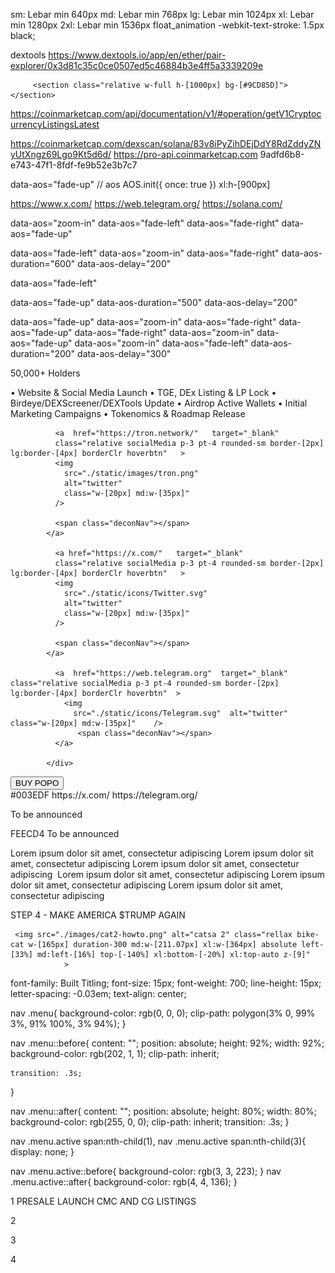 sm: Lebar min 640px
md: Lebar min 768px
lg: Lebar min 1024px
xl: Lebar min 1280px
2xl: Lebar min 1536px
float_animation
    -webkit-text-stroke: 1.5px black;


dextools 
https://www.dextools.io/app/en/ether/pair-explorer/0x3d81c35c0ce0507ed5c46884b3e4ff5a3339209e



         <section class="relative w-full h-[1000px] bg-[#9CD85D]"></section>

https://coinmarketcap.com/api/documentation/v1/#operation/getV1CryptocurrencyListingsLatest

https://coinmarketcap.com/dexscan/solana/83v8iPyZihDEjDdY8RdZddyZNyUtXngz69Lgo9Kt5d6d/
https://pro-api.coinmarketcap.com
9adfd6b8-e743-47f1-8fdf-fe9b52e3b7c7

data-aos="fade-up"
// aos
AOS.init({
    once: true
})
xl:h-[900px]

https://www.x.com/
https://web.telegram.org/
https://solana.com/

data-aos="zoom-in"
data-aos="fade-left"
data-aos="fade-right"
data-aos="fade-up"

data-aos="fade-left"
data-aos="zoom-in"
data-aos="fade-right"
data-aos-duration="600"
data-aos-delay="200"

data-aos="fade-left"

data-aos="fade-up"
data-aos-duration="500"
data-aos-delay="200"


data-aos="fade-up"
data-aos="zoom-in"
data-aos="fade-right"
data-aos="fade-up"
data-aos="fade-right"
data-aos="zoom-in"
data-aos="fade-up"
data-aos="zoom-in"
data-aos="fade-left"
data-aos-duration="200"
data-aos-delay="300"

50,000+ Holders




• Website & Social Media Launch
• TGE, DEx Listing & LP Lock
• Birdeye/DEXScreener/DEXTools Update
• Airdrop Active Wallets
• Initial Marketing Campaigns
• Tokenomics & Roadmap Release




<div class="social flex_center gap-5 w-auto">

              <a  href="https://tron.network/"   target="_blank"
              class="relative socialMedia p-3 pt-4 rounded-sm border-[2px] lg:border-[4px] borderClr hoverbtn"   >
              <img
                src="./static/images/tron.png"
                alt="twitter"
                class="w-[20px] md:w-[35px]"
              />
  
              <span class="deconNav"></span>
            </a>
    
              <a href="https://x.com/"   target="_blank"
              class="relative socialMedia p-3 pt-4 rounded-sm border-[2px] lg:border-[4px] borderClr hoverbtn"   >
              <img
                src="./static/icons/Twitter.svg"
                alt="twitter"
                class="w-[20px] md:w-[35px]"
              />
    
              <span class="deconNav"></span>
            </a>
    
              <a  href="https://web.telegram.org"  target="_blank"  class="relative socialMedia p-3 pt-4 rounded-sm border-[2px] lg:border-[4px] borderClr hoverbtn"  >
                <img
                  src="./static/icons/Telegram.svg"  alt="twitter"     class="w-[20px] md:w-[35px]"    />
                   <span class="deconNav"></span>
              </a>
    
            </div>




  <button class="bg-[#fff] flex justify-center items-center duration-300 hover:scale-110 px-[1.2rem] h-[40px] md:h-[54px] border-[2px] border-white text-[#F0000C] rounded-full text-[16px] uppercase unbounded_font">
                        BUY POPO
                    </button>

 <div class="relative" data-aos="zoom-in"
                data-aos-duration="800"
                data-aos-delay="200">
                </div>
#003EDF
https://x.com/
https://telegram.org/

To be announced

FEECD4
To be announced

Lorem ipsum dolor sit amet, consectetur adipiscing
Lorem ipsum dolor sit amet, consectetur adipiscing
Lorem ipsum dolor sit amet, consectetur adipiscing 
Lorem ipsum dolor sit amet, consectetur adipiscing 
Lorem ipsum dolor sit amet, consectetur adipiscing
Lorem ipsum dolor sit amet, consectetur adipiscing

STEP 4 - MAKE AMERICA $TRUMP AGAIN

     <img src="./images/cat2-howto.png" alt="catsa 2" class="rellax bike-cat w-[165px] duration-300 md:w-[211.07px] xl:w-[364px] absolute left-[33%] md:left-[16%] top-[-140%] xl:bottom-[-20%] xl:top-auto z-[9]" 
                >


<!-- color trump -->



<!-- Slider main container -->
font-family: Built Titling;
font-size: 15px;
font-weight: 700;
line-height: 15px;
letter-spacing: -0.03em;
text-align: center;



<!-- menu button trump meme coint -->
nav .menu{
    background-color: rgb(0, 0, 0);
    clip-path: polygon(3% 0, 99% 3%, 91% 100%, 3% 94%);
}

nav .menu::before{
    content: "";
    position: absolute;
    height: 92%;
    width: 92%;
    background-color: rgb(202, 1, 1);
    clip-path: inherit;

    transition: .3s;
}

nav .menu::after{
    content: "";
    position: absolute;
    height: 80%;
    width: 80%;
    background-color: rgb(255, 0, 0);
    clip-path: inherit;
    transition: .3s;
}

nav .menu.active span:nth-child(1),
nav .menu.active span:nth-child(3){
    display: none;
}

nav .menu.active::before{
    background-color: rgb(3, 3, 223);
}
nav .menu.active::after{
    background-color: rgb(4, 4, 136);
}




1
PRESALE
LAUNCH
CMC AND CG LISTINGS


2





3




4



